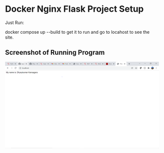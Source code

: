 # Docker Nginx Flask Project Setup

Just Run:

docker compose up --build to get it to run and go to locahost to see the site.

## Screenshot of Running Program

![Running Program](screenshots/Python-setup-ss.png)